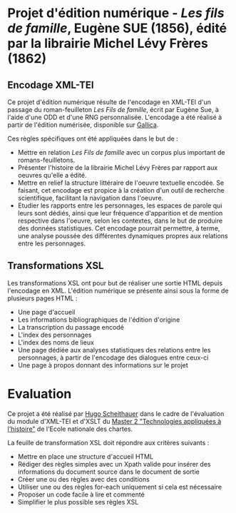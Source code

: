 # Projet d'édition numérique - *Les fils de famille*, Eugène SUE (1856), édité par la librairie Michel Lévy Frères (1862)

## Encodage XML-TEI

Ce projet d'édition numérique résulte de l'encodage en XML-TEI d'un passage du roman-feuilleton *Les Fils de famille*, écrit par Eugène Sue, à l'aide d'une ODD et d'une RNG personnalisée. L'encodage a été réalisé à partir de l'édition numérisée, disponible sur [Gallica](https://gallica.bnf.fr/ark:/12148/bpt6k58180814/).

Ces règles spécifiques ont été appliquées dans le but de :
* Mettre en relation *Les Fils de famille* avec un corpus plus important de romans-feuilletons.
* Présenter l'histoire de la librairie Michel Lévy Frères par rapport aux oeuvres qu'elle a édité.
* Mettre en relief la structure littéraire de l'oeuvre textuelle encodée. Se faisant, cet encodage est propice à la création d'un outil de recherche scientifique, facilitant la navigation dans l'oeuvre.
* Etudier les rapports entre les personnages, les espaces de parole qui leurs sont dédiés, ainsi que leur fréquence d'apparition et de mention respective dans l'oeuvre, selon les contextes, dans le but de produire des données statistiques. Cet encodage pourrait permettre, à terme, une analyse poussée des différentes dynamiques propres aux relations entre les personnages.

## Transformations XSL

Les transformations XSL ont pour but de réaliser une sortie HTML depuis l'encodage en XML. L'édition numérique se présente ainsi sous la forme de plusieurs pages HTML :

* Une page d'accueil
* Les informations bibliographiques de l'édition d'origine
* La transcription du passage encodé
* L'index des personnages
* L'index des noms de lieux
* Une page dédiée aux analyses statistiques des relations entre les personnages, à partir de l'encodage des dialogues entre ceux-ci
* Une page à propos donnant des informations sur le projet

# Evaluation

Ce projet a été réalisé par [Hugo Scheithauer](https://github.com/HugoSchtr) dans le cadre de l'évaluation du module d'XML-TEI et d'XSLT du [Master 2 "Technologies appliquées à l'histoire"](http://www.chartes.psl.eu/fr/cursus/master-technologies-numeriques-appliquees-histoire) de l'Ecole nationale des chartes.

La feuille de transformation XSL doit répondre aux critères suivants :

* Mettre en place une structure d'accueil HTML
* Rédiger des règles simples avec un Xpath valide pour insérer des informations du document source dans le document de sortie
* Créer une ou des règles avec des conditions
* Utiliser une ou des règles for-each uniquement si cela est nécessaire
* Proposer un code facile à lire et commenté
* Simplifier le plus possible ses règles XSL
